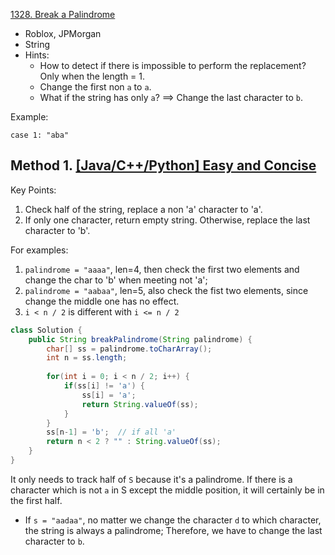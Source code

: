 [1328. Break a Palindrome](https://leetcode.com/problems/break-a-palindrome/)

* Roblox, JPMorgan
* String
* Hints:
    * How to detect if there is impossible to perform the replacement? Only when the length = 1.
    * Change the first non `a` to `a`.
    * What if the string has only `a`? ==> Change the last character to `b`.
    
    
Example:

    case 1: "aba"
    
    
## Method 1. [[Java/C++/Python] Easy and Concise](https://leetcode.com/problems/break-a-palindrome/discuss/489774/JavaC%2B%2BPython-Easy-and-Concise)
Key Points:
1. Check half of the string, replace a non 'a' character to 'a'.
2. If only one character, return empty string. Otherwise, replace the last character to 'b'.

For examples:
1. `palindrome = "aaaa"`, len=4, then check the first two elements and change the char to 'b' when meeting not 'a';
2. `palindrome = "aabaa"`, len=5, also check the fist two elements, since change the middle one has no effect.
3. `i < n / 2` is different with `i <= n / 2`

```java
class Solution {
    public String breakPalindrome(String palindrome) {
        char[] ss = palindrome.toCharArray();
        int n = ss.length;
        
        for(int i = 0; i < n / 2; i++) {
            if(ss[i] != 'a') {
                ss[i] = 'a';
                return String.valueOf(ss);
            }
        } 
        ss[n-1] = 'b';  // if all 'a'
        return n < 2 ? "" : String.valueOf(ss);
    }
}
```

It only needs to track half of `S` because it's a palindrome.
If there is a character which is not `a` in S except the middle position, it will certainly be in the first half.

* If `s = "aadaa"`, no matter we change the character `d` to which character, the string is always a palindrome;
Therefore, we have to change the last character to `b`.